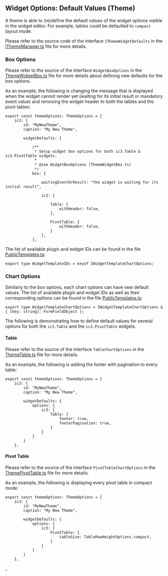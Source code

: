 ## Widget Options: Default Values (Theme)

A theme is able to (re)define the default values of the widget options visible in the widget editor. For example, tables
could be defaulted to `compact` layout mode.

Please refer to the source code of the interface `IThemeWidgetDefaults` in the
[IThemeManager.ts](https://github.com/ic3-software/ic3-reporting-api/blob/main/src/IThemeManager.ts)
file for more details.

### Box Options

Please refer to the source of the interface `WidgetBoxOptions` in the
[ThemeWidgetBox.ts](https://github.com/ic3-software/ic3-reporting-api/blob/main/src/theme/ThemeWidgetBox.ts)
file for more details about defining new defaults for the box options.

As an example, the following is changing the message that is displayed when the widget cannot render yet
(waiting for its initial result or mandatory event value) and removing the widget header to both the tables and the
pivot tables:

    export const themeOptions: ThemeOptions = {
        ic3: {
            id: "MyNewTheme",
            caption: "My New Theme",
    
            widgetDefaults: {
    
                /**
                 * Setup widget box options for both ic3.Table & ic3.PivotTable widgets.
                 *
                 * @see WidgetBoxOptions (ThemeWidgetBox.ts)
                 */
                box: {

                    waitingEventOrResult: "the widget is waiting for its initial result",

                    ic3: {
    
                        Table: {
                            withHeader: false,
                        },
    
                        PivotTable: {
                            withHeader: false,
                        }
                    },
                },

The list of available plugin and widget IDs can be found in the file
[PublicTemplates.ts](https://github.com/ic3-software/ic3-reporting-api/blob/main/src/PublicTemplates.ts):

    export type WidgetTemplateIDs = keyof IWidgetTemplateChartOptions;

### Chart Options

Similarly to the box options, each chart options can have new default values. The list of available plugin and widget
IDs as well as their corresponding options can be found in the file
[PublicTemplates.ts](https://github.com/ic3-software/ic3-reporting-api/blob/main/src/PublicTemplates.ts):

    export type WidgetTemplateChartOptions = IWidgetTemplateChartOptions & { [key: string]: FormFieldObject };

The following is demonstrating how to define default values for several options for both the `ic3.Table`
and the `ic3.PivotTable` widgets.

#### Table

Please refer to the source of the interface `TableChartOptions` in the
[ThemeTable.ts](https://github.com/ic3-software/ic3-reporting-api/blob/main/src/theme/ThemeTable.ts)
file for more details.

As an example, the following is adding the footer with pagination to every table:

    export const themeOptions: ThemeOptions = {
        ic3: {
            id: "MyNewTheme",
            caption: "My New Theme",
    
            widgetDefaults: {
                options: {
                    ic3: {
                        Table: {
                            footer: true,
                            footerPagination: true,
                        }
                    }
                }
            }
        },

#### Pivot Table

Please refer to the source of the interface `PivotTableChartOptions` in the
[ThemePivotTable.ts](https://github.com/ic3-software/ic3-reporting-api/blob/main/src/theme/ThemePivotTable.ts)
file for more details.

As an example, the following is displaying every pivot table in compact mode:

    export const themeOptions: ThemeOptions = {
        ic3: {
            id: "MyNewTheme",
            caption: "My New Theme",
    
            widgetDefaults: {
                options: {
                    ic3: {
                        PivotTable: {
                            tableSize: TableRowHeightOptions.compact,
                        }
                    }
                }
            }
        },

_
